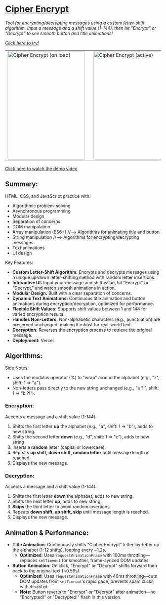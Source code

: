 # [Cipher Encrypt](https://github.com/natep1123/Cipher-Encrypt)

_Tool for encrypting/decrypting messages using a custom letter-shift algorithm. Input a message and a shift value (1-144), then hit "Encrypt" or "Decrypt" to see smooth button and title animations!_

_[Click here to try!](https://cipher-encrypt.vercel.app/)_

<table>
  <tr>
    <td style="padding-right: 20px;">
      <img src="https://drive.google.com/uc?export=view&id=1TpXQ6xmEiJO9nEEf5oZzPz1hZEg5SmSC" alt="Cipher Encrypt (on load)" style="height: 350px; width: 250px;" />
    </td>
    <td>
      <img src="https://drive.google.com/uc?export=view&id=1FJaPJO5BbIwCqlUkN6stxYqk0lPRZ3NS" alt="Cipher Encrypt (active)" style="height: 350px; width: 250px;" />
    </td>
  </tr>
</table>

[Click here to watch the demo video](https://drive.google.com/file/d/1ufQQWFktzuHCu78mM49wB1hEYVBSkeKw/view?usp=sharing)

## Summary:

HTML, CSS, and JavaScript practice with:

- Algorithmic problem-solving
- Asynchronous programming
- Modular design
- Separation of concerns
- DOM manipulation
- Array manipulation (ES6+) //--> Algorithms for animating title and button
- String manipulation //--> Algorithms for encrypting/decrypting messages
- Text animations
- UI design

Key Features:

- **Custom Letter-Shift Algorithm:** Encrypts and decrypts messages using a unique up/down letter-shifting method with random letter insertions.
- **Interactive UI:** Input your message and shift value, hit "Encrypt" or "Decrypt," and watch smooth animations in action.
- **Modular Design:** Built with a clear separation of concerns.
- **Dynamic Text Animations:** Continuous title animation and button animations during encryption/decryption, optimized for performance.
- **Flexible Shift Values:** Supports shift values between 1 and 144 for varied encryption results.
- **Handles Non-Letters:** Non-alphabetic characters (e.g., punctuation) are preserved unchanged, making it robust for real-world text.
- **Decryption:** Reverses the encryption process to retrieve the original message.
- **Deployment:** Vercel

## Algorithms:

Side Notes:

- Uses the modulus operator (%) to "wrap" around the alphabet (e.g., "z", shift: 1 => "a").
- Non-letters pass directly to the new string unchanged (e.g., "a ?!", shift: 1 => "b ?!").

### Encryption:

Accepts a message and a shift value (1-144):

1. Shifts the first letter **up** the alphabet (e.g., "a", shift: 1 => "b"), adds to new string.
2. Shifts the second letter **down** (e.g., "d", shift: 1 => "c"), adds to new string.
3. Inserts a **random** letter (capital or lowercase).
4. Repeats **up shift, down shift, random letter** until message length is reached.
5. Displays the new message.

### Decryption:

Accepts a message and a shift value (1-144):

1. Shifts the first letter **down** the alphabet, adds to new string.
2. Shifts the next letter **up**, adds to new string.
3. **Skips** the third letter to avoid random insertions.
4. Repeats **down shift, up shift, skip** until message length is reached.
5. Displays the new message.

## Animation & Performance:

- **Title Animation**: Continuously shifts "Cipher Encrypt" letter-by-letter up the alphabet (1-12 shifts), looping every ~1.2s.
  - **Optimized**: Uses `requestAnimationFrame` with 100ms throttling—replaces `setTimeout` for smoother, frame-synced DOM updates.
- **Button Animation**: On click, "Encrypt" or "Decrypt" shifts forward then back to the original text (~0.56s).
  - **Optimized**: Uses `requestAnimationFrame` with 40ms throttling—cuts DOM updates from `setTimeout`’s rapid pace, prevents spam clicks with `disabled`.
  - **Note**: Button reverts to "Encrypt" or "Decrypt" after animation—no "Encrypted!" or "Decrypted!" flash in this version.
